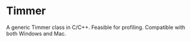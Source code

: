 Timmer
======

A generic Timmer class in C/C++. Feasible for profiling. Compatible with both Windows and Mac. 
